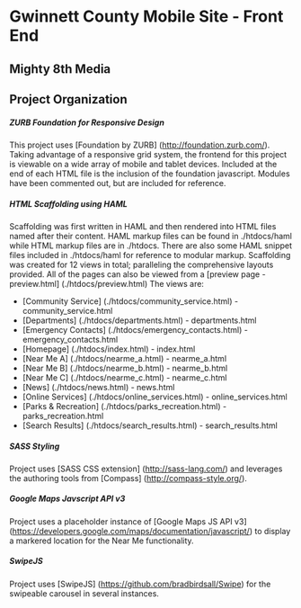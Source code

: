 # Gwinnett County Mobile Site - Front End
## Mighty 8th Media

## Project Organization

##### ZURB Foundation for Responsive Design
This project uses [Foundation by ZURB] (http://foundation.zurb.com/). Taking advantage of a responsive grid system, the frontend for this project is viewable on a wide array of mobile and tablet devices.
Included at the end of each HTML file is the inclusion of the foundation javascript. Modules have been commented out, but are included for reference.

##### HTML Scaffolding using HAML
Scaffolding was first written in HAML and then rendered into HTML files named after their content. HAML markup files can be found in ./htdocs/haml while HTML markup files are in ./htdocs. There are also some HAML snippet files included in ./htdocs/haml for reference to modular markup. Scaffolding was created for 12 views in total; paralleling the comprehensive layouts provided. All of the pages can also be viewed from a [preview page - preview.html] (./htdocs/preview.html) The views are:
* [Community Service] (./htdocs/community_service.html) - community_service.html
* [Departments] (./htdocs/departments.html) - departments.html
* [Emergency Contacts] (./htdocs/emergency_contacts.html) - emergency_contacts.html
* [Homepage] (./htdocs/index.html) - index.html
* [Near Me A] (./htdocs/nearme_a.html) - nearme_a.html
* [Near Me B] (./htdocs/nearme_b.html) - nearme_b.html
* [Near Me C] (./htdocs/nearme_c.html) - nearme_c.html
* [News] (./htdocs/news.html) - news.html
* [Online Services] (./htdocs/online_services.html) - online_services.html
* [Parks & Recreation] (./htdocs/parks_recreation.html) - parks_recreation.html
* [Search Results] (./htdocs/search_results.html) - search_results.html

##### SASS Styling
Project uses [SASS CSS extension] (http://sass-lang.com/) and leverages the authoring tools from [Compass] (http://compass-style.org/).

##### Google Maps Javscript API v3
Project uses a placeholder instance of [Google Maps JS API v3] (https://developers.google.com/maps/documentation/javascript/) to display a markered location for the Near Me functionality.

##### SwipeJS
Project uses [SwipeJS] (https://github.com/bradbirdsall/Swipe) for the swipeable carousel in several instances.